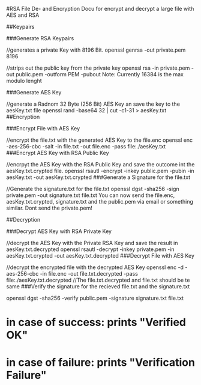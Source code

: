 #RSA File De- and Encryption Docu for encrypt and decrypt a large file with AES and RSA

##Keypairs

###Generate RSA Keypairs

//generates a private Key with 8196 Bit. 
openssl genrsa -out private.pem 8196

//strips out the public key from the private key
openssl rsa -in private.pem -out public.pem -outform PEM -pubout
Note: Currently 16384 is the max modulo lenght

###Generate AES Key

//generate a Radnom 32 Byte (256 Bit) AES Key an save the key to the aesKey.txt file
openssl rand -base64 32 | cut -c1-31 > aesKey.txt
##Encryption

###Encrypt File with AES Key

//encrypt the file.txt with the generated AES Key to the file.enc
openssl enc -aes-256-cbc -salt -in file.txt -out file.enc -pass file:./aesKey.txt
###Encrypt AES Key with RSA Public Key

//encrpyt the AES Key with the RSA Public Key and save the outcome int the aesKey.txt.crypted file. 
openssl rsautl -encrypt -inkey public.pem -pubin -in aesKey.txt -out aesKey.txt.crypted
###Generate a Signature for the file.txt

//Generate the signature.txt for the file.txt
openssl dgst -sha256 -sign private.pem -out signature.txt file.txt 
You can now send the file.enc, aesKey.txt.crypted, signature.txt and the public.pem via email or something similar. Dont send the private.pem!

##Decryption

###Decrypt AES Key with RSA Private Key

//decrypt the AES Key with the Private RSA Key and save the result in aesKey.txt.decrypted
openssl rsautl -decrypt -inkey private.pem -in aesKey.txt.crypted -out aesKey.txt.decrypted
###Decrypt File with AES Key

//decrypt the encrypted file with the decrypted AES Key
openssl enc -d -aes-256-cbc -in file.enc -out file.txt.decrypted -pass file:./aesKey.txt.decrypted
//The file.txt.decrypted and file.txt should be te same
###Verify the signature for the recieved file.txt and the signature.txt

openssl dgst -sha256 -verify public.pem -signature signature.txt file.txt
# in case of success: prints "Verified OK"
# in case of failure: prints "Verification Failure"


